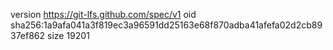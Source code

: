 version https://git-lfs.github.com/spec/v1
oid sha256:1a9afa041a3f819ec3a96591dd25163e68f870adba41afefa02d2cb8937ef862
size 19201
